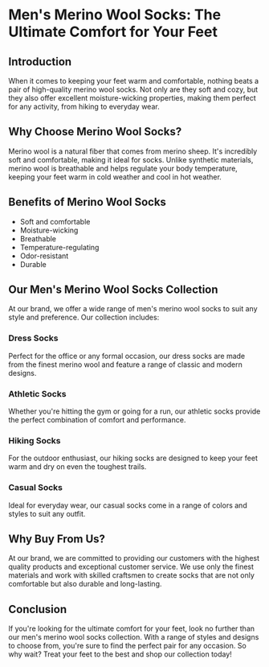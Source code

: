 # Men's Merino Wool Socks: The Ultimate Comfort for Your Feet

## Introduction
When it comes to keeping your feet warm and comfortable, nothing beats a pair of high-quality merino wool socks. Not only are they soft and cozy, but they also offer excellent moisture-wicking properties, making them perfect for any activity, from hiking to everyday wear.

## Why Choose Merino Wool Socks?
Merino wool is a natural fiber that comes from merino sheep. It's incredibly soft and comfortable, making it ideal for socks. Unlike synthetic materials, merino wool is breathable and helps regulate your body temperature, keeping your feet warm in cold weather and cool in hot weather.

## Benefits of Merino Wool Socks
- Soft and comfortable
- Moisture-wicking
- Breathable
- Temperature-regulating
- Odor-resistant
- Durable

## Our Men's Merino Wool Socks Collection
At our brand, we offer a wide range of men's merino wool socks to suit any style and preference. Our collection includes:

### Dress Socks
Perfect for the office or any formal occasion, our dress socks are made from the finest merino wool and feature a range of classic and modern designs.

### Athletic Socks
Whether you're hitting the gym or going for a run, our athletic socks provide the perfect combination of comfort and performance.

### Hiking Socks
For the outdoor enthusiast, our hiking socks are designed to keep your feet warm and dry on even the toughest trails.

### Casual Socks
Ideal for everyday wear, our casual socks come in a range of colors and styles to suit any outfit.

## Why Buy From Us?
At our brand, we are committed to providing our customers with the highest quality products and exceptional customer service. We use only the finest materials and work with skilled craftsmen to create socks that are not only comfortable but also durable and long-lasting.

## Conclusion
If you're looking for the ultimate comfort for your feet, look no further than our men's merino wool socks collection. With a range of styles and designs to choose from, you're sure to find the perfect pair for any occasion. So why wait? Treat your feet to the best and shop our collection today!